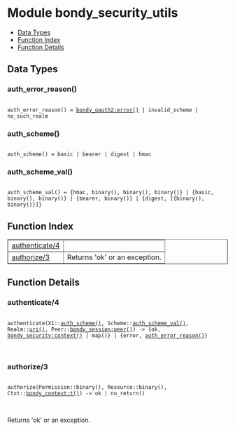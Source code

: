 

# Module bondy_security_utils #
* [Data Types](#types)
* [Function Index](#index)
* [Function Details](#functions)

<a name="types"></a>

## Data Types ##




### <a name="type-auth_error_reason">auth_error_reason()</a> ###


<pre><code>
auth_error_reason() = <a href="bondy_oauth2.md#type-error">bondy_oauth2:error()</a> | invalid_scheme | no_such_realm
</code></pre>




### <a name="type-auth_scheme">auth_scheme()</a> ###


<pre><code>
auth_scheme() = basic | bearer | digest | hmac
</code></pre>




### <a name="type-auth_scheme_val">auth_scheme_val()</a> ###


<pre><code>
auth_scheme_val() = {hmac, binary(), binary(), binary()} | {basic, binary(), binary()} | {bearer, binary()} | {digest, [{binary(), binary()}]}
</code></pre>

<a name="index"></a>

## Function Index ##


<table width="100%" border="1" cellspacing="0" cellpadding="2" summary="function index"><tr><td valign="top"><a href="#authenticate-4">authenticate/4</a></td><td></td></tr><tr><td valign="top"><a href="#authorize-3">authorize/3</a></td><td>Returns 'ok' or an exception.</td></tr></table>


<a name="functions"></a>

## Function Details ##

<a name="authenticate-4"></a>

### authenticate/4 ###

<pre><code>
authenticate(X1::<a href="#type-auth_scheme">auth_scheme()</a>, Scheme::<a href="#type-auth_scheme_val">auth_scheme_val()</a>, Realm::<a href="#type-uri">uri()</a>, Peer::<a href="bondy_session.md#type-peer">bondy_session:peer()</a>) -&gt; {ok, <a href="bondy_security.md#type-context">bondy_security:context()</a> | map()} | {error, <a href="#type-auth_error_reason">auth_error_reason()</a>}
</code></pre>
<br />

<a name="authorize-3"></a>

### authorize/3 ###

<pre><code>
authorize(Permission::binary(), Resource::binary(), Ctxt::<a href="bondy_context.md#type-t">bondy_context:t()</a>) -&gt; ok | no_return()
</code></pre>
<br />

Returns 'ok' or an exception.

